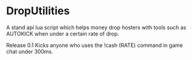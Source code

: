 # DropUtilities
A stand api lua script which helps money drop hosters with tools such as AUTOKICK when under a certain rate of drop.


Release 0.1
Kicks anyone who uses the !cash (RATE) command in game chat under 300ms.
